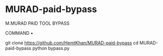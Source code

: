 # MURAD-paid-bypass
M.MURAD PAID TOOL BYPASS

COMMAND •


git clone https://github.com/HemtKhan/MURAD-paid-bypass
cd MURAD-paid-bypass
python bypass.py
